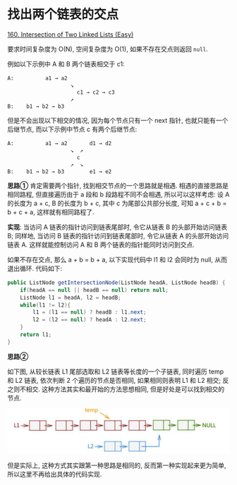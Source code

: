 # 找出两个链表的交点

[160. Intersection of Two Linked Lists (Easy)](https://leetcode-cn.com/problems/intersection-of-two-linked-lists/description/)

要求时间复杂度为 O(N), 空间复杂度为 O(1), 如果不存在交点则返回 `null`.

例如以下示例中 A 和 B 两个链表相交于 c1:

```
A:          a1 → a2
                    ↘
                      c1 → c2 → c3
                    ↗
B:    b1 → b2 → b3
```


但是不会出现以下相交的情况, 因为每个节点只有一个 next 指针, 也就只能有一个后继节点, 而以下示例中节点 c 有两个后继节点:

```
A:          a1 → a2       d1 → d2
                    ↘  ↗
                      c
                    ↗  ↘
B:    b1 → b2 → b3        e1 → e2
```

**思路①** 肯定需要两个指针, 找到相交节点的一个思路就是相遇. 相遇的直接思路是相同路程, 但直接遍历由于 a 段和 b 段路程不同不会相遇, 所以可以这样考虑: 设 A 的长度为 a + c, B 的长度为 b + c, 其中 c 为尾部公共部分长度, 可知 a + c + b = b + c + a, 这样就有相同路程了.

**实现**: 当访问 A 链表的指针访问到链表尾部时, 令它从链表 B 的头部开始访问链表 B; 同样地, 当访问 B 链表的指针访问到链表尾部时, 令它从链表 A 的头部开始访问链表 A. 这样就能控制访问 A 和 B 两个链表的指针能同时访问到交点.

如果不存在交点, 那么 a + b = b + a, 以下实现代码中 l1 和 l2 会同时为 null, 从而退出循环. 代码如下:

```java
public ListNode getIntersectionNode(ListNode headA, ListNode headB) {
    if(headA == null || headB == null) return null;
    ListNode l1 = headA, l2 = headB;
    while(l1 != l2){
        l1 = (l1 == null) ? headB : l1.next;
        l2 = (l2 == null) ? headA : l2.next;
    }
    return l1;
}
```

**思路②** 

如下图, 从较长链表 L1 尾部选取和 L2 链表等长度的一个子链表, 同时遍历 temp 和 L2 链表, 依次判断 2 个遍历的节点是否相同, 如果相同则表明 L1 和 L2 相交; 反之则不相交. 这种方法其实和最开始的方法思想相同, 但是好处是可以找到相交的节点. 

![findIntersection2](../pics/findIntersection2.jpg)

但是实际上, 这种方式其实跟第一种思路是相同的, 反而第一种实现起来更为简单, 所以这里不再给出具体的代码实现.

